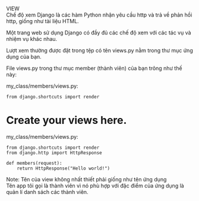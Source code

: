 VIEW <br>
Chế độ xem Django là các hàm Python nhận yêu cầu http và trả về phản hồi http, giống như tài liệu HTML.<br>

Một trang web sử dụng Django có đầy đủ các chế độ xem với các tác vụ và nhiệm vụ khác nhau.<br>

Lượt xem thường được đặt trong tệp có tên views.py nằm trong thư mục ứng dụng của bạn.<br>

File views.py trong thư mục member (thành viên) của bạn trông như thế này:<br>

my_class/members/views.py:<br>

    from django.shortcuts import render

# Create your views here.<br>

my_class/members/views.py:

    from django.shortcuts import render
    from django.http import HttpResponse

    def members(request):
        return HttpResponse("Hello world!")


Note: 
    Tên của view không nhất thiết phải giống như tên ứng dụng<br>
    Tên app tôi gọi là thành viên vì nó phù hợp với đặc điểm của ứng dụng là quản lí danh sách các thành viên.

